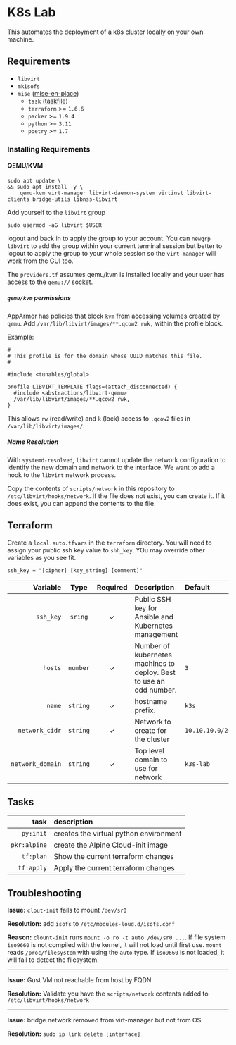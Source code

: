 # K8s Lab

This automates the deployment of a k8s cluster locally on your own machine.

## Requirements

- `libvirt`
- `mkisofs`
- `mise` ([mise-en-place](https://mise.jdx.dev/))
  - `task` ([taskfile](https://taskfile.dev/))
  - `terraform` >= `1.6.6`
  - `packer` >= `1.9.4`
  - `python` >= `3.11`
  - `poetry` >= `1.7`

### Installing Requirements

#### QEMU/KVM

```shell
sudo apt update \
&& sudo apt install -y \
    qemu-kvm virt-manager libvirt-daemon-system virtinst libvirt-clients bridge-utils libnss-libvirt 
```

Add yourself to the `libvirt` group
```shell
sudo usermod -aG libvirt $USER
```

logout and back in to apply the group to your account. You can `newgrp libvirt` to add the group within your current terminal session but better to logout to apply the group to your whole session so the `virt-manager` will work from the GUI too.

The `providers.tf` assumes qemu/kvm is installed locally and your user has access to the `qemu://` socket.

##### `qemu/kvm` permissions

AppArmor has policies that block `kvm` from accessing volumes created by `qemu`. Add `/var/lib/libvirt/images/**.qcow2 rwk,` within the profile block.

Example:
```shell
#
# This profile is for the domain whose UUID matches this file.
#

#include <tunables/global>

profile LIBVIRT_TEMPLATE flags=(attach_disconnected) {
  #include <abstractions/libvirt-qemu>
  /var/lib/libvirt/images/**.qcow2 rwk,
}
```

This allows `rw` (read/write) and `k` (lock) access to `.qcow2` files in `/var/lib/libvirt/images/`.

##### Name Resolution

With `systemd-resolved`, `libvirt` cannot update the network configuration to identify the new domain and network to the interface. We want to add a hook to the `libvirt` network process.

Copy the contents of `scripts/network` in this repository to `/etc/libvirt/hooks/network`. If the file does not exist, you can create it. If it does exist, you can append the contents to the file.

## Terraform

Create a `local.auto.tfvars` in the `terraform` directory. You will need to assign your public ssh key value to `shh_key`. YOu may override other variables as you see fit.

```hcl
ssh_key = "[cipher] [key_string] [comment]"
```

| Variable | Type | Required | Description | Default |
| ---:|:---:|:---:|:--- |:--- |
| `ssh_key` | `sring` | ✓ | Public SSH key for Ansible and Kubernetes management |  |
| `hosts` | `number` | ✓ | Number of kubernetes machines to deploy. Best to use an odd number. | `3` |
| `name` | `string` | ✓ | hostname prefix. | `k3s` |
| `network_cidr` | `string` | ✓ | Network to create for the cluster | `10.10.10.0/24` |
| `network_domain` | `string` | ✓ | Top level domain to use for network | `k3s-lab` |

## Tasks

| task | description |
| ---:|:--- |
| `py:init` | creates the virtual python environment |
| `pkr:alpine` | create the Alpine Cloud-init image |
| `tf:plan` | Show the current terraform changes |
| `tf:apply` | Apply the current terraform changes |

## Troubleshooting

**Issue:** `clout-init` fails to mount `/dev/sr0`

**Resolution:** add `isofs` to `/etc/modules-loud.d/isofs.conf`

**Reason:** `clount-init` runs `mount -o ro -t auto /dev/sr0 ...`. If file system `iso9660` is not compiled with the kernel, it will not load until first use. `mount` reads `/proc/filesystem` with using the `auto` type. If `iso9660` is not loaded, it will fail to detect the filesystem.

---
**Issue:** Gust VM not reachable from host by FQDN

**Resolution:** Validate you have the `scripts/network` contents added to `/etc/libvirt/hooks/network`

---
**Issue:** bridge network removed from virt-manager but not from OS

**Resolution:** `sudo ip link delete [interface]`

